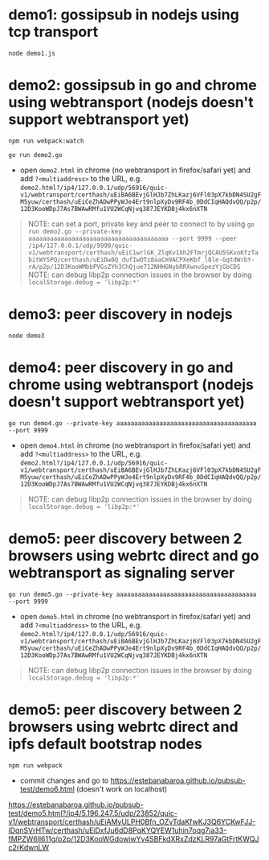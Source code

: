 # demo1: gossipsub in nodejs using tcp transport

```
node demo1.js
```

# demo2: gossipsub in go and chrome using webtransport (nodejs doesn't support webtransport yet)

```
npm run webpack:watch
```
```
go run demo2.go
```
- open `demo2.html` in chrome (no webtransport in firefox/safari yet) and add `?<multiaddress>` to the URL, e.g. `demo2.html?/ip4/127.0.0.1/udp/56916/quic-v1/webtransport/certhash/uEiBA6BEvjGlHJb7ZhLKazj6VFl03pX7kbDN4SU2gFM5yuw/certhash/uEiCeZhADwPPyWJe4Ert9nlpXyDv9RF4b_0DdCIqHAQdvQQ/p2p/12D3KooWDpJ7As7BWAwRMfu1VU2WCqNjvq387JEYKDBj4kx6nXTN`
> NOTE: can set a port, private key and peer to connect to by using `go run demo2.go --private-key aaaaaaaaaaaaaaaaaaaaaaaaaaaaaaaaaaaaaaa --port 9999 --peer /ip4/127.0.0.1/udp/9999/quic-v1/webtransport/certhash/uEiC1wrlGK_ZlqKv1Xh2FTmrjQCAU5SKvoKfzTabitWYSPQ/certhash/uEiDw8Q_dufIwOTz8aaCm9ACPXeKbf_l8le-GqtdWrbY-rA/p2p/12D3KooWMbbPVGsZYh3ChQjue712NHHGNybRRXwnuSpezYjGbCDS`
> NOTE: can debug libp2p connection issues in the browser by doing `localStorage.debug = 'libp2p:*'`

# demo3: peer discovery in nodejs

```
node demo3
```

# demo4: peer discovery in go and chrome using webtransport (nodejs doesn't support webtransport yet)

```
go run demo4.go --private-key aaaaaaaaaaaaaaaaaaaaaaaaaaaaaaaaaaaaaaa --port 9999
```
- open `demo4.html` in chrome (no webtransport in firefox/safari yet) and add `?<multiaddress>` to the URL, e.g. `demo2.html?/ip4/127.0.0.1/udp/56916/quic-v1/webtransport/certhash/uEiBA6BEvjGlHJb7ZhLKazj6VFl03pX7kbDN4SU2gFM5yuw/certhash/uEiCeZhADwPPyWJe4Ert9nlpXyDv9RF4b_0DdCIqHAQdvQQ/p2p/12D3KooWDpJ7As7BWAwRMfu1VU2WCqNjvq387JEYKDBj4kx6nXTN`
> NOTE: can debug libp2p connection issues in the browser by doing `localStorage.debug = 'libp2p:*'`

# demo5: peer discovery between 2 browsers using webrtc direct and go webtransport as signaling server

```
go run demo5.go --private-key aaaaaaaaaaaaaaaaaaaaaaaaaaaaaaaaaaaaaaa --port 9999
```
- open `demo5.html` in chrome (no webtransport in firefox/safari yet) and add `?<multiaddress>` to the URL, e.g. `demo2.html?/ip4/127.0.0.1/udp/56916/quic-v1/webtransport/certhash/uEiBA6BEvjGlHJb7ZhLKazj6VFl03pX7kbDN4SU2gFM5yuw/certhash/uEiCeZhADwPPyWJe4Ert9nlpXyDv9RF4b_0DdCIqHAQdvQQ/p2p/12D3KooWDpJ7As7BWAwRMfu1VU2WCqNjvq387JEYKDBj4kx6nXTN`
> NOTE: can debug libp2p connection issues in the browser by doing `localStorage.debug = 'libp2p:*'`


# demo5: peer discovery between 2 browsers using webrtc direct and ipfs default bootstrap nodes

```
npm run webpack
```
- commit changes and go to https://estebanabaroa.github.io/pubsub-test/demo6.html (doesn't work on localhost)

https://estebanabaroa.github.io/pubsub-test/demo5.html?/ip4/5.196.247.5/udp/23852/quic-v1/webtransport/certhash/uEiAMyULPH0Bfn_OZvTdaKfwKJ3Q6YCKwFJJ-iDqnSVrHTw/certhash/uEiDxfJu6dD8PqKYQYEW1uhin7oqg7ja33-fMPZW6ll611g/p2p/12D3KooWGdowiwYv4SBFkdXRxZdzKLR97aGtFrtKWQJc2rKdwnLW
